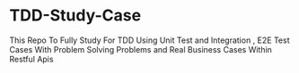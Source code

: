 # TDD-Study-Case
This Repo To Fully Study For TDD Using Unit Test and Integration , E2E Test Cases With Problem Solving Problems
and Real Business Cases Within Restful Apis

